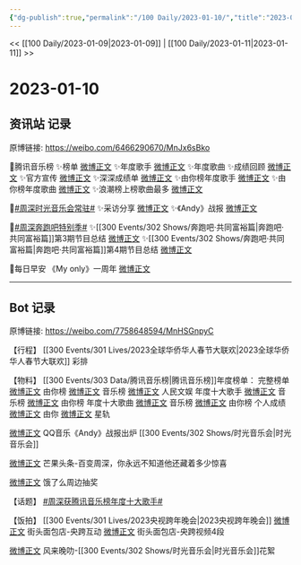 ```yaml
---
{"dg-publish":true,"permalink":"/100 Daily/2023-01-10/","title":"2023-01-10","created":"2023-01-10T20:10:38.000+08:00","updated":"2023-04-11T14:46:32.000+08:00"}
---
```



<< [[100 Daily/2023-01-09\|2023-01-09]] | [[100 Daily/2023-01-11\|2023-01-11]] >>

# 2023-01-10

## 资讯站 记录

原博链接: https://weibo.com/6466290670/MnJx6sBko

🌟腾讯音乐榜
✨榜单 [微博正文](https://m.weibo.cn/6466290670/4856315577109748)
✨年度歌手 [微博正文](https://m.weibo.cn/6466290670/4856314889771192)
✨年度歌曲 [](https://m.weibo.cn/6466290670/4856313886282049x)
✨成绩回顾 [微博正文](https://m.weibo.cn/6466290670/4856345016930936)
✨官方宣传 [微博正文](https://m.weibo.cn/6466290670/4856394027108043)
✨深深成绩单 [微博正文](https://m.weibo.cn/6466290670/4856333431998541)
✨由你榜年度歌手 [微博正文](https://m.weibo.cn/6466290670/4856312279601560)
✨由你榜年度歌曲 [微博正文](https://m.weibo.cn/6466290670/4856313148086214)
✨浪潮榜上榜歌曲最多 [微博正文](https://m.weibo.cn/6466290670/4856382790829951)

🌟[#周深时光音乐会常驻#](https://s.weibo.com/weibo?q=%23%E5%91%A8%E6%B7%B1%E6%97%B6%E5%85%89%E9%9F%B3%E4%B9%90%E4%BC%9A%E5%B8%B8%E9%A9%BB%23)
✨采访分享 [微博正文](https://m.weibo.cn/6466290670/4856430924664221)
✨《Andy》战报 [微博正文](https://m.weibo.cn/6466290670/4856429506989881)

🌟[#周深奔跑吧特别季#](https://s.weibo.com/weibo?q=%23%E5%91%A8%E6%B7%B1%E5%A5%94%E8%B7%91%E5%90%A7%E7%89%B9%E5%88%AB%E5%AD%A3%23)
✨[[300 Events/302 Shows/奔跑吧·共同富裕篇\|奔跑吧·共同富裕篇]]第3期节目总结 [微博正文](https://m.weibo.cn/6466290670/4856461329695665)
✨[[300 Events/302 Shows/奔跑吧·共同富裕篇\|奔跑吧·共同富裕篇]]第4期节目总结 [微博正文](https://m.weibo.cn/6466290670/4856475073646792)

🌟每日早安
《My only》一周年 [微博正文](https://m.weibo.cn/6466290670/4856266755932394)

---
## Bot 记录

原博链接: https://weibo.com/7758648594/MnHSGnpyC

【行程】
[[300 Events/301 Lives/2023全球华侨华人春节大联欢\|2023全球华侨华人春节大联欢]] 彩排

【物料】
[[300 Events/303 Data/腾讯音乐榜\|腾讯音乐榜]]年度榜单：
完整榜单
[微博正文](https://m.weibo.cn/6733257358/4856301676926039) 由你榜
[微博正文](https://m.weibo.cn/6573096128/4856301689246098) 音乐榜
[微博正文](https://m.weibo.cn/7362512027/4856384711038208) 人民文娱
年度十大歌手
[微博正文](https://m.weibo.cn/6573096128/4856304231256275) 音乐榜
[微博正文](https://m.weibo.cn/6733257358/4856304188786656) 由你榜
年度十大歌曲
[微博正文](https://m.weibo.cn/6573096128/4856306773005291) 音乐榜
[微博正文](https://m.weibo.cn/6733257358/4856306714545726) 由你榜
个人成绩
[微博正文](https://m.weibo.cn/6733257358/4856323609723444) 由你
[微博正文](https://m.weibo.cn/6466290670/4856345016930936) 星轨

[微博正文](https://m.weibo.cn/2169129705/4856426214196697) QQ音乐《Andy》战报出炉 [[300 Events/302 Shows/时光音乐会\|时光音乐会]]

[微博正文](https://m.weibo.cn/2072579737/4856424939389851) 芒果头条-百变周深，你永远不知道他还藏着多少惊喜

[微博正文](https://m.weibo.cn/5117812753/4856430228406336) 饿了么周边抽奖

【话题】
[#周深获腾讯音乐榜年度十大歌手#](https://s.weibo.com/weibo?q=%23%E5%91%A8%E6%B7%B1%E8%8E%B7%E8%85%BE%E8%AE%AF%E9%9F%B3%E4%B9%90%E6%A6%9C%E5%B9%B4%E5%BA%A6%E5%8D%81%E5%A4%A7%E6%AD%8C%E6%89%8B%23)

【饭拍】
[[300 Events/301 Lives/2023央视跨年晚会\|2023央视跨年晚会]]
[微博正文](https://m.weibo.cn/5833124464/4856361282703910) 街头面包店-央跨互动
[微博正文](https://m.weibo.cn/5833124464/4856398489589153) 街头面包店-央跨视频4段

[微博正文](https://m.weibo.cn/5858510944/4853613337252906) 风来晚叻-[[300 Events/302 Shows/时光音乐会\|时光音乐会]]花絮
